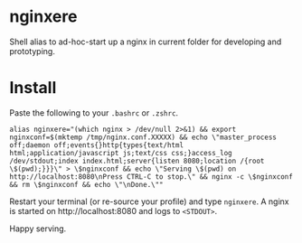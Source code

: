 # nginxere
Shell alias to ad-hoc-start up a nginx in current folder for developing and
prototyping.

# Install
Paste the following to your `.bashrc` or `.zshrc`.

```shell
alias nginxere="(which nginx > /dev/null 2>&1) && export nginxconf=$(mktemp /tmp/nginx.conf.XXXXX) && echo \"master_process off;daemon off;events{}http{types{text/html html;application/javascript js;text/css css;}access_log /dev/stdout;index index.html;server{listen 8080;location /{root \$(pwd);}}}\" > \$nginxconf && echo \"Serving \$(pwd) on http://localhost:8080\nPress CTRL-C to stop.\" && nginx -c \$nginxconf && rm \$nginxconf && echo \"\nDone.\""
```

Restart your terminal (or re-source your profile) and type `nginxere`.
A nginx is started on http://localhost:8080 and logs to `<STDOUT>`.

Happy serving.

